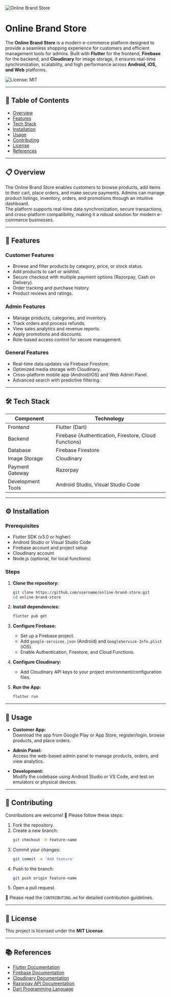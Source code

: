 ![Online Brand Store](https://via.placeholder.com/1200x400.png?text=Online+Brand+Store)

# Online Brand Store

The **Online Brand Store** is a modern e-commerce platform designed to provide a seamless shopping experience for customers and efficient management tools for admins. Built with **Flutter** for the frontend, **Firebase** for the backend, and **Cloudinary** for image storage, it ensures real-time synchronization, scalability, and high performance across **Android, iOS, and Web** platforms.

![License: MIT](https://img.shields.io/badge/License-MIT-yellow.svg)

---

## 📑 Table of Contents

- [Overview](#overview)
- [Features](#features)
- [Tech Stack](#tech-stack)
- [Installation](#installation)
- [Usage](#usage)
- [Contributing](#contributing)
- [License](#license)
- [References](#references)

---

## 📋 Overview

The Online Brand Store enables customers to browse products, add items to their cart, place orders, and make secure payments. Admins can manage product listings, inventory, orders, and promotions through an intuitive dashboard.  
The platform supports real-time data synchronization, secure transactions, and cross-platform compatibility, making it a robust solution for modern e-commerce businesses.

---

## 🚀 Features

### Customer Features
- Browse and filter products by category, price, or stock status.
- Add products to cart or wishlist.
- Secure checkout with multiple payment options (Razorpay, Cash on Delivery).
- Order tracking and purchase history.
- Product reviews and ratings.

### Admin Features
- Manage products, categories, and inventory.
- Track orders and process refunds.
- View sales analytics and revenue reports.
- Apply promotions and discounts.
- Role-based access control for secure management.

### General Features
- Real-time data updates via Firebase Firestore.
- Optimized media storage with Cloudinary.
- Cross-platform mobile app (Android/iOS) and Web Admin Panel.
- Advanced search with predictive filtering.

---

## 🛠 Tech Stack

| Component          | Technology                  |
|--------------------|------------------------------|
| Frontend           | Flutter (Dart)               |
| Backend            | Firebase (Authentication, Firestore, Cloud Functions) |
| Database           | Firebase Firestore           |
| Image Storage      | Cloudinary                   |
| Payment Gateway    | Razorpay                     |
| Development Tools  | Android Studio, Visual Studio Code |

---

## ⚙️ Installation

### Prerequisites
- Flutter SDK (v3.0 or higher)
- Android Studio or Visual Studio Code
- Firebase account and project setup
- Cloudinary account
- Node.js (optional, for local functions)

### Steps

1. **Clone the repository:**
    ```bash
    git clone https://github.com/username/online-brand-store.git
    cd online-brand-store
    ```

2. **Install dependencies:**
    ```bash
    flutter pub get
    ```

3. **Configure Firebase:**
    - Set up a Firebase project.
    - Add `google-services.json` (Android) and `GoogleService-Info.plist` (iOS).
    - Enable Authentication, Firestore, and Cloud Functions.

4. **Configure Cloudinary:**
    - Add Cloudinary API keys to your project environment/configuration files.

5. **Run the App:**
    ```bash
    flutter run
    ```

---

## 📱 Usage

- **Customer App:**  
  Download the app from Google Play or App Store, register/login, browse products, and place orders.

- **Admin Panel:**  
  Access the web-based admin panel to manage products, orders, and view analytics.

- **Development:**  
  Modify the codebase using Android Studio or VS Code, and test on emulators or physical devices.

---

## 🤝 Contributing

Contributions are welcome! 🚀 Please follow these steps:

1. Fork the repository.
2. Create a new branch:
    ```bash
    git checkout -b feature-name
    ```
3. Commit your changes:
    ```bash
    git commit -m 'Add feature'
    ```
4. Push to the branch:
    ```bash
    git push origin feature-name
    ```
5. Open a pull request.

📄 Please read the `CONTRIBUTING.md` for detailed contribution guidelines.

---

## 📜 License

This project is licensed under the **MIT License**.

---

## 📚 References

- [Flutter Documentation](https://flutter.dev/docs)
- [Firebase Documentation](https://firebase.google.com/docs)
- [Cloudinary Documentation](https://cloudinary.com/documentation)
- [Razorpay API Documentation](https://razorpay.com/docs/)
- [Dart Programming Language](https://dart.dev/guides)
